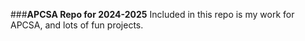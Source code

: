 ###**APCSA Repo for 2024-2025**
Included in this repo is my work for APCSA, and lots of fun projects. 
